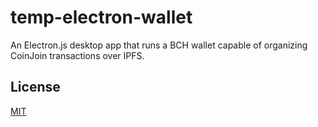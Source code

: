 # temp-electron-wallet
An Electron.js desktop app that runs a BCH wallet capable of organizing CoinJoin transactions over IPFS.


## License
[MIT](./LICENSE.md)
